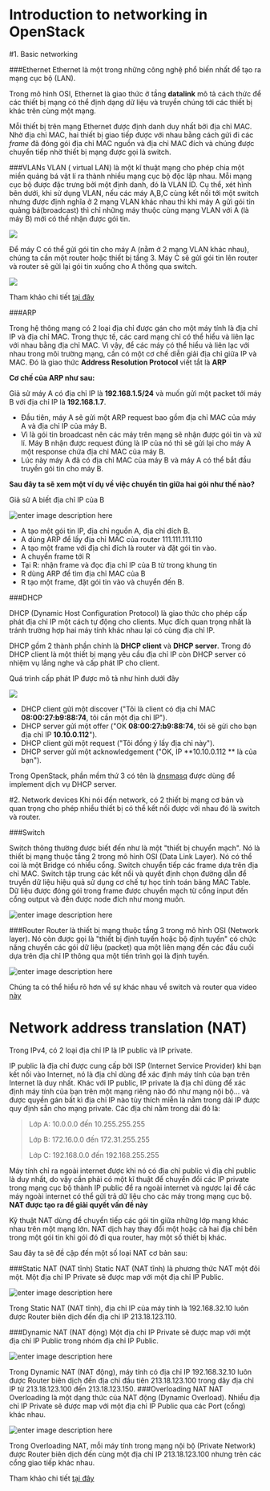 Introduction to networking in OpenStack
=========

#1. Basic networking


###Ethernet
Ethernet là một trong những công nghệ phổ biến nhất để tạo ra mạng cục bộ (LAN). 

Trong mô hình OSI, Ethernet là giao thức ở tầng **datalink** mô tả cách thức để các thiết bị mạng có thể định dạng dữ liệu và truyền chúng tới các thiết bị khác trên cùng một mạng.

 Mỗi thiết bị trên mạng Ethernet được định danh duy nhất  bởi địa chỉ MAC. Nhờ địa chỉ MAC, hai thiết bị giao tiếp được với nhau bằng cách gửi đi các *frame* đã đóng gói địa chỉ MAC nguồn và địa chỉ MAC đích và chúng được chuyển tiếp nhờ thiết bị mạng được gọi là switch.

###VLANs
VLAN ( virtual LAN) là một kĩ thuật mạng cho phép chia một miền quảng bá vật lí ra thành nhiều mạng cục bộ độc lập nhau.  Mỗi mạng cục bộ được đặc trưng bởi một định danh, đó là VLAN ID. Cụ thể, xét hình bên dưới, khi sử dụng VLAN, nếu các máy A,B,C cùng kết nối tới một switch nhưng được định nghĩa ở 2 mạng VLAN khác nhau thì khi máy A gửi gói tin quảng bá(broadcast) thì chỉ những máy thuộc cùng mạng VLAN với A (là máy B) mới có thể nhận được gói tin.

![](https://github.com/vanduc95/OpenStack_Network/blob/master/img/VLAN_ex1.png)

Để máy C có thể gửi gói tin cho máy A (nằm ở 2 mạng VLAN khác nhau), chúng ta cần một router hoặc thiết bị tầng 3. Máy C sẽ gửi gói tin lên router và router sẽ gửi lại gói tin xuống cho A thông qua switch.

 ![](https://github.com/vanduc95/OpenStack_Network/blob/master/img/VLAN_ex2.png)

Tham khảo chi tiết [tại đây](https://github.com/cloudcomputinghust/openstack-manual/blob/master/Introduction-to-OpenStack-networking/OpenStack-networking-Layer2-Introduction.md)

###ARP 

Trong hệ thông mạng có 2 loại địa chỉ được gán cho một máy tính là địa chỉ IP và địa chỉ MAC.  Trong thực tế, các card mạng chỉ có thể hiểu và liên lạc với nhau bằng địa chỉ MAC. Vì vậy, để các máy có thể hiểu và liên lạc với nhau trong môi trường mạng, cần có một cơ chế diễn giải địa chỉ giữa IP và MAC. Đó là giao thức **Address Resolution Protocol** viết tắt là  **ARP**

**Cơ chế của ARP như sau:** 

Giả sử máy A có địa chỉ IP là **192.168.1.5/24** và muốn gửi một packet tới máy B với địa chỉ IP là **192.168.1.7**.

 - Đầu tiên, máy A sẽ gửi một ARP request bao gồm địa chỉ MAC của máy A
   và địa chỉ IP của máy B.
 - Vì là gói tin broadcast nên các máy trên mạng sẽ nhận được gói tin và
   xử lí. Máy B nhận được request  đúng là IP của nó thì sẽ gửi lại cho
   máy A một response chứa địa chỉ MAC của máy B.
 - Lúc này máy A đã có địa chỉ MAC của máy B và máy A có thể bắt đầu
   truyền gói tin cho máy B.
   
**Sau đây ta sẽ xem một ví dụ về việc chuyển tin giữa hai gói như thế nào?**

Giả sử A biết địa chỉ IP của B

![enter image description here](https://github.com/vanduc95/OpenStack_Network/blob/master/img/foward.png)

 - A tạo một gói tin IP, địa chỉ nguồn A, địa chỉ đích B.
 - A dùng ARP để lấy địa chỉ MAC của router 111.111.111.110
 - A tạo một frame với địa chỉ đích là router và đặt gói tin vào.
 - A chuyển frame tới R
 - Tại R: nhận frame và đọc địa chỉ IP của B từ trong khung tin
 - R dùng ARP để tìm địa chỉ MAC của B
 - R tạo một frame, đặt gói tin vào và chuyển đến B.

###DHCP

DHCP (Dynamic Host Configuration Protocol) là giao thức cho phép cấp phát địa chỉ IP một cách tự động cho clients. Mục đích quan trọng nhất là tránh trường hợp hai máy tính khác nhau lại có cùng địa chỉ IP.

DHCP gồm 2 thành phần chính là **DHCP client** và **DHCP server**. Trong đó DHCP client là một thiết bị mạng yêu cầu địa chỉ IP còn DHCP server có nhiệm vụ lắng nghe và cấp phát IP cho client.

Quá trình cấp phát IP được mô tả như hình dưới đây 

![](https://github.com/vanduc95/OpenStack_Network/blob/master/img/DHCP.png)


 - DHCP client gửi một discover ("Tôi là client có địa chỉ MAC
   **08:00:27:b9:88:74**, tôi cần một địa chỉ IP").
 - DHCP server gửi một offer ("OK **08:00:27:b9:88:74**, tôi sẽ gửi cho
   bạn địa chỉ IP **10.10.0.112**").
 - DHCP client gửi một request ("Tôi đồng ý lấy địa chỉ này").
 - DHCP server gửi một acknowledgement ("OK, IP  **10.10.0.112 ** là của
   bạn").

Trong OpenStack, phần mềm thứ 3 có tên là [dnsmasq](http://www.thekelleys.org.uk/dnsmasq/doc.html)  được dùng để implement dịch vụ DHCP server.

#2. Network devices
Khi nói đến network, có 2 thiết bị mạng cơ bản và  quan trọng cho phép nhiều thiết bị có thể kết nối được với nhau đó là switch và router. 

###Switch

Switch thông thường được biết đến như là một "thiết bị chuyển mạch". Nó là thiết bị mạng thuộc tầng 2 trong mô hình OSI (Data Link Layer). Nó có thể coi là một Bridge có nhiều cổng. Switch chuyển tiếp các frame dựa trên địa chỉ MAC. Switch tập trung các kết nối và quyết định chọn đường dẫn để truyền dữ liệu hiệu quả sử dụng cơ chế tự học tính toán bảng MAC Table. Dữ liệu được đóng gói trong frame được chuyển mạch từ cổng input đến cổng output và đến được node đích như mong muốn.

![enter image description here](https://github.com/vanduc95/OpenStack_Network/blob/master/img/switch.png)

###Router
Router là thiết bị mạng thuộc tầng 3 trong mô hình OSI (Network layer). Nó còn được gọi là "thiết bị định tuyến hoặc bộ định tuyến" có chức năng chuyển các gói dữ liệu (packet) qua một liên mạng đến các đầu cuối dựa trên địa chỉ IP thông qua một tiến trình gọi là định tuyến.

![enter image description here](http://vnreview.vn/image/14/69/73/1469738.jpg?t=1448523262236)

Chúng ta có thể hiểu rõ hơn về sự khác nhau về switch và router qua video [này](https://www.youtube.com/watch?v=Ofjsh_E4HFY) 

# Network address translation (NAT)

Trong IPv4, có 2 loại địa chỉ IP là IP public và IP private.

 IP public là địa chỉ được cung cấp bởi ISP (Internet Service Provider) khi bạn kết nối vào Internet, nó là địa chỉ dùng để xác định máy tính của bạn trên Internet là duy nhất. Khác với IP public, IP private là địa chỉ dùng để xác định máy tính của bạn trên một mạng riêng nào đó như mạng nội bộ... và được quyền gán bất kì địa chỉ IP nào tùy thích miễn là nằm trong dải IP được quy định sẵn cho mạng private. Các địa chỉ nằm trong dải đó là:  

> Lớp A:  10.0.0.0 đến 10.255.255.255
> 
> Lớp B: 172.16.0.0 đến 172.31.255.255
> 
> Lớp C: 192.168.0.0 đến 192.168.255.255

Máy tính chỉ ra ngoài internet được khi nó có địa chỉ public vì địa chỉ public là duy nhất, do vậy cần phải có một kĩ thuật để chuyển đồi các IP private trong mạng cục bộ thành IP public để ra ngoài internet và ngược lại để các máy ngoài internet có thể gửi trả dữ liệu cho các máy trong mạng cục bộ. **NAT được tạo ra để giải quyết vấn đề này**

Kỹ thuật NAT dùng để chuyển tiếp các gói tin giữa những lớp mạng khác nhau trên một mạng lớn. NAT dịch hay thay đổi một hoặc cả hai địa chỉ bên trong một gói tin khi gói đó đi qua router, hay một số thiết bị khác.

Sau đây ta sẽ đề cập đến một số loại NAT cơ bản sau:

###Static NAT (NAT tĩnh)
Static NAT (NAT tĩnh) là phương thức NAT một đôi một. Một địa chỉ IP Private sẽ được map với một địa chỉ IP Public.

![enter image description here](https://github.com/vanduc95/OpenStack_Network/blob/master/img/static_NAT.png)
 
Trong Static NAT (NAT tĩnh), địa chỉ IP của máy tính là 192.168.32.10 luôn được Router biên dịch đến địa chỉ IP 213.18.123.110.

###Dynamic NAT (NAT động)
Một địa chỉ IP Private sẽ được map với một địa chỉ IP Public trong nhóm địa chỉ IP Public.

![enter image description here](https://github.com/vanduc95/OpenStack_Network/blob/master/img/dynamic_NAT.png)

Trong Dynamic NAT (NAT động), máy tính có địa chỉ IP 192.168.32.10 luôn được Router biên dịch đến địa chỉ đầu tiên 213.18.123.100 trong dãy địa chỉ IP từ 213.18.123.100  đến 213.18.123.150.
###Overloading NAT
NAT Overloading là một dạng thức của NAT động (Dynamic Overload). Nhiều địa chỉ IP Private sẽ được map với một địa chỉ IP Public qua các Port (cổng) khác nhau.

![enter image description here](https://github.com/vanduc95/OpenStack_Network/blob/master/img/overload_NAT.png)

Trong Overloading NAT, mỗi máy tính trong mạng nội bộ (Private Network) được Router biên dịch đến cùng một địa chỉ IP 213.18.123.100 nhưng trên các cổng giao tiếp khác nhau.

Tham khảo chi tiết [tại đây](https://github.com/hocchudong/networking-team/blob/master/LinhLT/Iptables/kienthuccanco.md)
